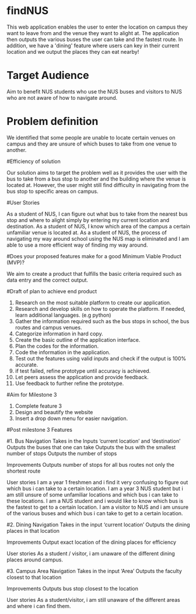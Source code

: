 # findNUS

This web application enables the user to enter the location on campus they want to leave from and the venue they want to alight at. The application then outputs the various buses the user can take and the fastest route. In addition, we have a 'dining' feature where users can key in their current location and we output the places they can eat nearby!

# Target Audience 
Aim to benefit NUS students who use the NUS buses and visitors to NUS who are not aware of how to navigate around. 

# Problem definition  

We identified that some people are unable to locate certain venues on campus and they are unsure of which buses to take from one venue to another. 

#Efficiency of solution

Our solution aims to target the problem well as it provides the user with the bus to take from a bus stop to another and the building where the venue is located at. However, the user might still find difficulty in navigating from the bus stop to specific areas on campus.
 
#User Stories

As a student of NUS, I can figure out what bus to take from the nearest bus stop and where to alight simply by entering my current location and destination.
As a student of NUS, I know which area of the campus a certain unfamiliar venue is located at.
As a student of NUS, the process of navigating my way around school using the NUS map is eliminated and I am able to use a more efficient way of finding my way around.

#Does your proposed features make for a good Minimum Viable Product (MVP)?

We aim to create a product that fulfills the basic criteria required such as data entry and the correct output. 

#Draft of plan to achieve end product 

1. Research on the most suitable platform to create our application. 
2. Research and develop skills on how to operate the platform. If needed, learn additional languages. (e.g python)
3. Gather the information required such as the bus stops in school, the bus routes and campus venues.
4.  Categorize information in hard copy. 
5. Create the basic outline of the application interface. 
6. Plan the codes for the information. 
7. Code the information in the application. 
8. Test out the features using valid inputs and check if the output is 100% accurate.
9. if test failed, refine prototype  until accuracy is achieved. 
10. Let peers assess the application and provide feedback. 
11. Use feedback to further refine the prototype. 

#Aim for Milestone 3 

1. Complete feature 3 
2. Design and beautify the website 
3. Insert a drop down menu for easier navigation. 


#Post milestone 3 Features 

#1. Bus Navigation 
Takes in the Inputs ‘current location’ and ‘destination’
 Outputs the buses that one can take 
 Outputs the bus with the smallest number of  stops
 Outputs the number of stops 

Improvements 
Outputs number of stops for all bus routes not only the shortest route

User stories 
I am a year 1 freshmen and i find it very confusing to figure out which bus i can take to a certain location. 
I am a year 3 NUS student but i am still unsure of some unfamiliar locations and which bus i can take to these locations. 
I am a NUS student and i would like to know which bus is the fastest to get to a certain location. 
I am a visitor to NUS and i am unsure of the various buses and which bus i can take to get to a certain location. 



#2. Dining Navigation 
Takes in the input ‘current location’ 
Outputs the dining places in that location 

Improvements 
Output exact location of the dining places for efficiency 

User stories
As a student / visitor, i am unaware of the different dining places around campus. 

#3. Campus Area Navigation 
Takes in the input ‘Area’
Outputs the faculty closest to that location 

Improvements 
Outputs bus stop closest to the location 


User stories
As a student/visitor, i am still unaware of the different areas and where i can find them. 
